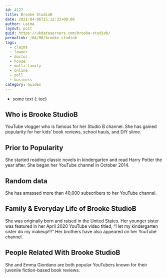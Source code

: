 ```yaml
---
id: 4127
title: Brooke StudioB
date: 2021-04-06T15:12:33+00:00
author: Laima
layout: post
guid: https://ukdataservers.com/brooke-studiob/
permalink: /04/06/brooke-studiob
tags:
  - claims
  - lawyer
  - doctor
  - house
  - multi family
  - online
  - poll
  - business
category: Guides
---
```


* some text
{: toc}


## Who is Brooke StudioB
                  
                  
                  
YouTube vlogger who is famous for her Studio B channel. She has gained popularity for her kids&#8217; book reviews, school hauls, and DIY slime. 
                  
              
            
              
            
                
                
                
## Prior to Popularity
                  
                  
                  
She started reading classic novels in kindergarten and read Harry Potter the year after. She began her YouTube channel in October 2014. 
                  
              
            
              
            
                
                
                
## Random data
                  
                  
                  
She has amassed more than 40,000 subscribers to her YouTube channel. 
                  
              
            
              
            
                
                
                
## Family & Everyday Life of Brooke StudioB
                  
                  
                  
She was originally born and raised in the United States. Her younger sister was featured in her April 2020 YouTube video titled, &#8220;I let my kindergarten sister do my makeup!!!&#8221; Her brothers have also appeared on her YouTube channel.
                  
              
            
              
            
                
                
                
## People Related With Brooke StudioB
                  
                  
                  
She and Emma Giordano are both popular YouTubers known for their juvenile fiction-based book reviews. 
                  
              
            
              
            
                
              
            
              
              
            
            
              
            
          
          
          